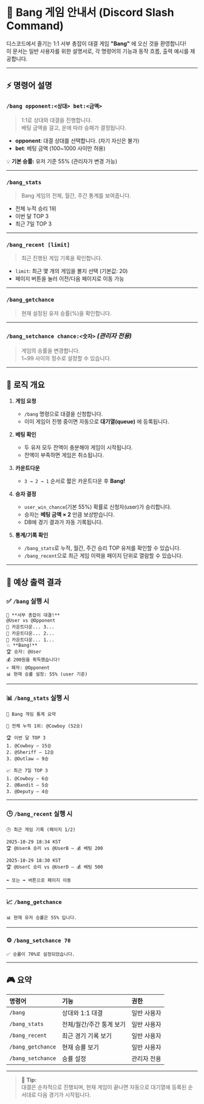 # 🎯 Bang 게임 안내서 (Discord Slash Command)

디스코드에서 즐기는 1:1 서부 총잡이 대결 게임 **"Bang"** 에 오신 것을 환영합니다!  
이 문서는 일반 사용자를 위한 설명서로, 각 명령어의 기능과 동작 흐름, 출력 예시를 제공합니다.  

---

## ⚡ 명령어 설명

### `/bang opponent:<상대> bet:<금액>`
> 1:1로 상대와 대결을 진행합니다.  
> 베팅 금액을 걸고, 운에 따라 승패가 결정됩니다.

- **opponent**: 대결 상대를 선택합니다. (자기 자신은 불가)
- **bet**: 베팅 금액 (100~1000 사이만 허용)

💡 **기본 승률:** 유저 기준 55% (관리자가 변경 가능)

---

### `/bang_stats`
> Bang 게임의 전체, 월간, 주간 통계를 보여줍니다.

- 전체 누적 승리 1위
- 이번 달 TOP 3
- 최근 7일 TOP 3

---

### `/bang_recent [limit]`
> 최근 진행된 게임 기록을 확인합니다.

- `limit`: 최근 몇 개의 게임을 볼지 선택 (기본값: 20)
- 페이지 버튼을 눌러 이전/다음 페이지로 이동 가능

---

### `/bang_getchance`
> 현재 설정된 유저 승률(%)을 확인합니다.

---

### `/bang_setchance chance:<숫자>` *(관리자 전용)*
> 게임의 승률을 변경합니다.  
> 1~99 사이의 정수로 설정할 수 있습니다.

---

## 🧩 로직 개요

1. **게임 요청**
   - `/bang` 명령으로 대결을 신청합니다.
   - 이미 게임이 진행 중이면 자동으로 **대기열(queue)** 에 등록됩니다.

2. **베팅 확인**
   - 두 유저 모두 잔액이 충분해야 게임이 시작됩니다.
   - 잔액이 부족하면 게임은 취소됩니다.

3. **카운트다운**
   - `3 → 2 → 1` 순서로 짧은 카운트다운 후 **Bang!**

4. **승자 결정**
   - `user_win_chance`(기본 55%) 확률로 신청자(user)가 승리합니다.
   - 승자는 **베팅 금액 × 2** 만큼 보상받습니다.
   - DB에 경기 결과가 자동 기록됩니다.

5. **통계/기록 확인**
   - `/bang_stats`로 누적, 월간, 주간 승리 TOP 유저를 확인할 수 있습니다.
   - `/bang_recent`으로 최근 게임 이력을 페이지 단위로 열람할 수 있습니다.

---

## 🧾 예상 출력 결과

### ✅ `/bang` 실행 시
```
🤠 **서부 총잡이 대결!**
@User vs @Opponent
🔫 카운트다운... 3...
🔫 카운트다운... 2...
🔫 카운트다운... 1...
💥 **Bang!**
🏆 승자: @User
💰 200원을 획득했습니다!
💀 패자: @Opponent
📊 현재 승률 설정: 55% (user 기준)
```

---

### 📊 `/bang_stats` 실행 시
```
🎯 Bang 게임 통계 요약

🥇 전체 누적 1위: @Cowboy (52승)

🏆 이번 달 TOP 3
1. @Cowboy — 15승
2. @Sheriff — 12승
3. @Outlaw — 9승

📈 최근 7일 TOP 3
1. @Cowboy — 6승
2. @Bandit — 5승
3. @Deputy — 4승
```

---

### 🕒 `/bang_recent` 실행 시
```
🕒 최근 게임 기록 (페이지 1/2)

2025-10-29 18:34 KST
🏆 @UserA 승리 vs @UserB — 💰 베팅 200

2025-10-29 18:30 KST
🏆 @UserC 승리 vs @UserD — 💰 베팅 500

⬅️ 또는 ➡️ 버튼으로 페이지 이동
```

---

### 📈 `/bang_getchance`
```
📊 현재 유저 승률은 55% 입니다.
```

---

### ⚙️ `/bang_setchance 70`
```
✅ 승률이 70%로 설정되었습니다.
```

---

## 🎮 요약

| 명령어 | 기능 | 권한 |
|:--------|:------|:------|
| `/bang` | 상대와 1:1 대결 | 일반 사용자 |
| `/bang_stats` | 전체/월간/주간 통계 보기 | 일반 사용자 |
| `/bang_recent` | 최근 경기 기록 보기 | 일반 사용자 |
| `/bang_getchance` | 현재 승률 보기 | 일반 사용자 |
| `/bang_setchance` | 승률 설정 | 관리자 전용 |

---

> 💬 **Tip:**  
> 대결은 순차적으로 진행되며, 현재 게임이 끝나면 자동으로 대기열에 등록된 순서대로 다음 경기가 시작됩니다.
